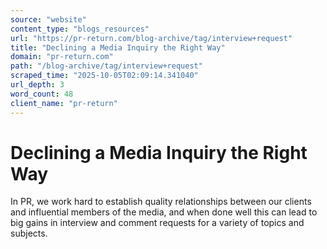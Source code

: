 ```yaml
---
source: "website"
content_type: "blogs_resources"
url: "https://pr-return.com/blog-archive/tag/interview+request"
title: "Declining a Media Inquiry the Right Way"
domain: "pr-return.com"
path: "/blog-archive/tag/interview+request"
scraped_time: "2025-10-05T02:09:14.341040"
url_depth: 3
word_count: 48
client_name: "pr-return"
---
```


# Declining a Media Inquiry the Right Way

In PR, we work hard to establish quality relationships between our clients and influential members of the media, and when done well this can lead to big gains in interview and comment requests for a variety of topics and subjects.